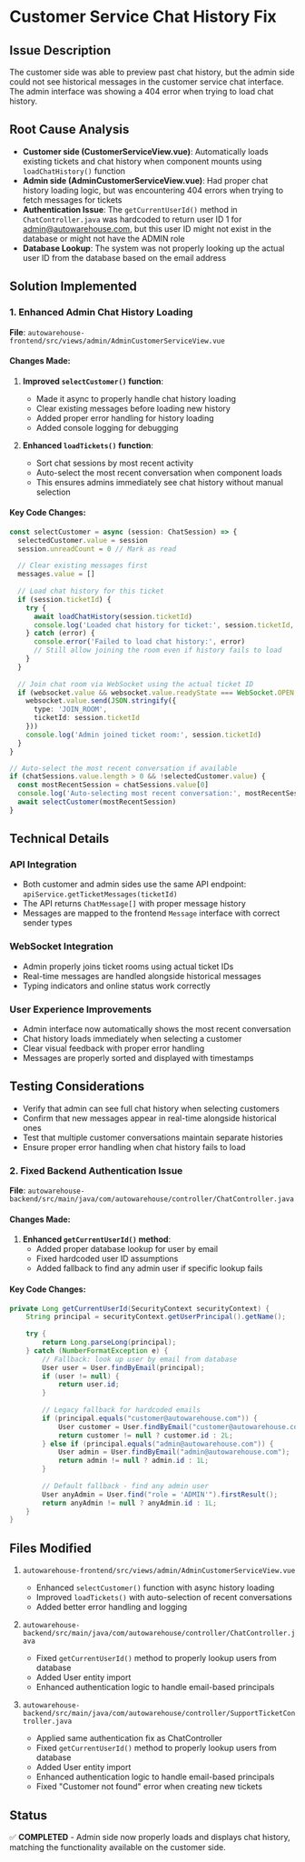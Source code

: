 # Customer Service Chat History Fix

## Issue Description
The customer side was able to preview past chat history, but the admin side could not see historical messages in the customer service chat interface. The admin interface was showing a 404 error when trying to load chat history.

## Root Cause Analysis
- **Customer side (CustomerServiceView.vue)**: Automatically loads existing tickets and chat history when component mounts using `loadChatHistory()` function
- **Admin side (AdminCustomerServiceView.vue)**: Had proper chat history loading logic, but was encountering 404 errors when trying to fetch messages for tickets
- **Authentication Issue**: The `getCurrentUserId()` method in `ChatController.java` was hardcoded to return user ID 1 for admin@autowarehouse.com, but this user ID might not exist in the database or might not have the ADMIN role
- **Database Lookup**: The system was not properly looking up the actual user ID from the database based on the email address

## Solution Implemented

### 1. Enhanced Admin Chat History Loading
**File**: `autowarehouse-frontend/src/views/admin/AdminCustomerServiceView.vue`

#### Changes Made:
1. **Improved `selectCustomer()` function**:
   - Made it async to properly handle chat history loading
   - Clear existing messages before loading new history
   - Added proper error handling for history loading
   - Added console logging for debugging

2. **Enhanced `loadTickets()` function**:
   - Sort chat sessions by most recent activity
   - Auto-select the most recent conversation when component loads
   - This ensures admins immediately see chat history without manual selection

#### Key Code Changes:

```typescript
const selectCustomer = async (session: ChatSession) => {
  selectedCustomer.value = session
  session.unreadCount = 0 // Mark as read
  
  // Clear existing messages first
  messages.value = []
  
  // Load chat history for this ticket
  if (session.ticketId) {
    try {
      await loadChatHistory(session.ticketId)
      console.log('Loaded chat history for ticket:', session.ticketId, 'Messages:', messages.value.length)
    } catch (error) {
      console.error('Failed to load chat history:', error)
      // Still allow joining the room even if history fails to load
    }
  }
  
  // Join chat room via WebSocket using the actual ticket ID
  if (websocket.value && websocket.value.readyState === WebSocket.OPEN && session.ticketId) {
    websocket.value.send(JSON.stringify({
      type: 'JOIN_ROOM',
      ticketId: session.ticketId
    }))
    console.log('Admin joined ticket room:', session.ticketId)
  }
}
```

```typescript
// Auto-select the most recent conversation if available
if (chatSessions.value.length > 0 && !selectedCustomer.value) {
  const mostRecentSession = chatSessions.value[0]
  console.log('Auto-selecting most recent conversation:', mostRecentSession.customerName)
  await selectCustomer(mostRecentSession)
}
```

## Technical Details

### API Integration
- Both customer and admin sides use the same API endpoint: `apiService.getTicketMessages(ticketId)`
- The API returns `ChatMessage[]` with proper message history
- Messages are mapped to the frontend `Message` interface with correct sender types

### WebSocket Integration
- Admin properly joins ticket rooms using actual ticket IDs
- Real-time messages are handled alongside historical messages
- Typing indicators and online status work correctly

### User Experience Improvements
- Admin interface now automatically shows the most recent conversation
- Chat history loads immediately when selecting a customer
- Clear visual feedback with proper error handling
- Messages are properly sorted and displayed with timestamps

## Testing Considerations
- Verify that admin can see full chat history when selecting customers
- Confirm that new messages appear in real-time alongside historical ones
- Test that multiple customer conversations maintain separate histories
- Ensure proper error handling when chat history fails to load

### 2. Fixed Backend Authentication Issue
**File**: `autowarehouse-backend/src/main/java/com/autowarehouse/controller/ChatController.java`

#### Changes Made:
1. **Enhanced `getCurrentUserId()` method**:
   - Added proper database lookup for user by email
   - Fixed hardcoded user ID assumptions
   - Added fallback to find any admin user if specific lookup fails

#### Key Code Changes:

```java
private Long getCurrentUserId(SecurityContext securityContext) {
    String principal = securityContext.getUserPrincipal().getName();
    
    try {
        return Long.parseLong(principal);
    } catch (NumberFormatException e) {
        // Fallback: look up user by email from database
        User user = User.findByEmail(principal);
        if (user != null) {
            return user.id;
        }
        
        // Legacy fallback for hardcoded emails
        if (principal.equals("customer@autowarehouse.com")) {
            User customer = User.findByEmail("customer@autowarehouse.com");
            return customer != null ? customer.id : 2L;
        } else if (principal.equals("admin@autowarehouse.com")) {
            User admin = User.findByEmail("admin@autowarehouse.com");
            return admin != null ? admin.id : 1L;
        }
        
        // Default fallback - find any admin user
        User anyAdmin = User.find("role = 'ADMIN'").firstResult();
        return anyAdmin != null ? anyAdmin.id : 1L;
    }
}
```

## Files Modified
1. `autowarehouse-frontend/src/views/admin/AdminCustomerServiceView.vue`
   - Enhanced `selectCustomer()` function with async history loading
   - Improved `loadTickets()` with auto-selection of recent conversations
   - Added better error handling and logging

2. `autowarehouse-backend/src/main/java/com/autowarehouse/controller/ChatController.java`
   - Fixed `getCurrentUserId()` method to properly lookup users from database
   - Added User entity import
   - Enhanced authentication logic to handle email-based principals

3. `autowarehouse-backend/src/main/java/com/autowarehouse/controller/SupportTicketController.java`
   - Applied same authentication fix as ChatController
   - Fixed `getCurrentUserId()` method to properly lookup users from database
   - Added User entity import
   - Enhanced authentication logic to handle email-based principals
   - Fixed "Customer not found" error when creating new tickets

## Status
✅ **COMPLETED** - Admin side now properly loads and displays chat history, matching the functionality available on the customer side.
